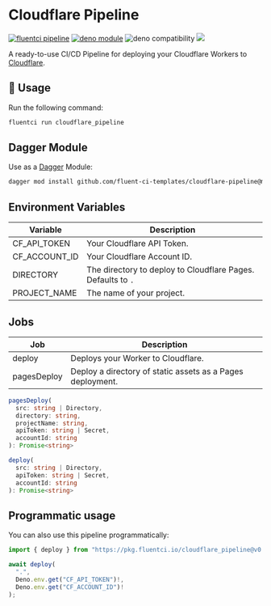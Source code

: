 # Cloudflare Pipeline

[![fluentci pipeline](https://img.shields.io/badge/dynamic/json?label=pkg.fluentci.io&labelColor=%23000&color=%23460cf1&url=https%3A%2F%2Fapi.fluentci.io%2Fv1%2Fpipeline%2Fcloudflare_pipeline&query=%24.version)](https://pkg.fluentci.io/cloudflare_pipeline)
[![deno module](https://shield.deno.dev/x/cloudflare_pipeline)](https://deno.land/x/cloudflare_pipeline)
![deno compatibility](https://shield.deno.dev/deno/^1.34)
[![](https://img.shields.io/codecov/c/gh/fluent-ci-templates/cloudflare-pipeline)](https://codecov.io/gh/fluent-ci-templates/cloudflare-pipeline)

A ready-to-use CI/CD Pipeline for deploying your Cloudflare Workers to [Cloudflare](https://cloudflare.com).

## 🚀 Usage

Run the following command:

```bash
fluentci run cloudflare_pipeline
```

## Dagger Module

Use as a [Dagger](https://dagger.io) Module:

```bash
dagger mod install github.com/fluent-ci-templates/cloudflare-pipeline@mod
```

## Environment Variables

| Variable      | Description                                                  |
|---------------|--------------------------------------------------------------|
| CF_API_TOKEN  | Your Cloudflare API Token.                                   |
| CF_ACCOUNT_ID | Your Cloudflare Account ID.                                  |
| DIRECTORY     | The directory to deploy to Cloudflare Pages. Defaults to `.` |
| PROJECT_NAME  | The name of your project.                                    |

## Jobs

| Job         | Description                                                |
|-------------|------------------------------------------------------------|
| deploy      | Deploys your Worker to Cloudflare.                         |
| pagesDeploy | Deploy a directory of static assets as a Pages deployment. |

```typescript
pagesDeploy(
  src: string | Directory,
  directory: string,
  projectName: string,
  apiToken: string | Secret,
  accountId: string
): Promise<string>

deploy(
  src: string | Directory,
  apiToken: string | Secret,
  accountId: string
): Promise<string>
```
## Programmatic usage

You can also use this pipeline programmatically:

```typescript
import { deploy } from "https://pkg.fluentci.io/cloudflare_pipeline@v0.7.1/mod.ts";

await deploy(
  ".", 
  Deno.env.get("CF_API_TOKEN")!, 
  Deno.env.get("CF_ACCOUNT_ID")!
);
```
